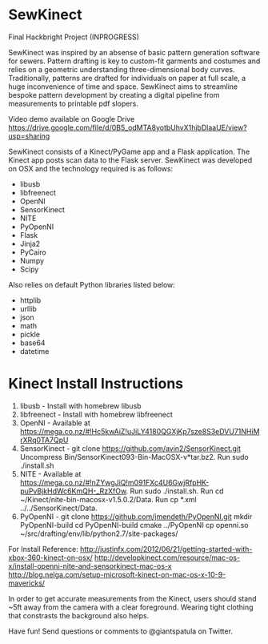SewKinect
=========

Final Hackbright Project (INPROGRESS)

SewKinect was inspired by an absense of basic pattern generation software for sewers. Pattern drafting is key to custom-fit garments and costumes and relies on a geometric understanding three-dimensional body curves. Traditionally, patterns are drafted for individuals on paper at full scale, a huge inconvenience of time and space. SewKinect aims to streamline bespoke pattern development by creating a digital pipeline from measurements to printable pdf slopers.

Video demo available on Google Drive
https://drive.google.com/file/d/0B5_odMTA8yotbUhvX1hjbDlaaUE/view?usp=sharing

SewKinect consists of a Kinect/PyGame app and a Flask application. The Kinect app posts scan data to the Flask server. SewKinect was developed on OSX and the technology required is as follows: 

- libusb
- libfreenect
- OpenNI
- SensorKinect
- NITE
- PyOpenNI
- Flask
- Jinja2
- PyCairo
- Numpy
- Scipy

Also relies on default Python libraries listed below: 

- httplib
- urllib
- json
- math
- pickle
- base64
- datetime


Kinect Install Instructions
==================
1. libusb - Install with homebrew libusb
2. libfreenect - Install with homebrew libfreenect
3. OpenNI - Available at https://mega.co.nz/#!Hc5kwAiZ!uJiLY4180QGXjKp7sze8S3eDVU71NHiMrXRq0TA7QpU
4. SensorKinect - git clone https://github.com/avin2/SensorKinect.git
Uncompress Bin/SensorKinect093-Bin-MacOSX-v*tar.bz2.
Run sudo ./install.sh
4. NITE - Available at https://mega.co.nz/#!nZYwgJiQ!m091FXc4U6GwjRfpHK-puPvBjkHdWc6KmQH-_RzXfOw.
  Run sudo ./install.sh.
  Run cd ~/Kinect/nite-bin-macosx-v1.5.0.2/Data.
  Run cp *.xml ../../SensorKinect/Data.
5. PyOpenNI - git clone https://github.com/jmendeth/PyOpenNI.git
  mkdir PyOpenNI-build
  cd PyOpenNI-build
  cmake ../PyOpenNI
  cp openni.so ~/src/drafting/env/lib/python2.7/site-packages/
  
For Install Reference: 
http://justinfx.com/2012/06/21/getting-started-with-xbox-360-kinect-on-osx/
http://developkinect.com/resource/mac-os-x/install-openni-nite-and-sensorkinect-mac-os-x
http://blog.nelga.com/setup-microsoft-kinect-on-mac-os-x-10-9-mavericks/

In order to get accurate measurements from the Kinect, users should stand ~5ft away from the camera with a clear foreground. Wearing tight clothing that constrasts the background also helps. 

Have fun! Send questions or comments to @giantspatula on Twitter. 
